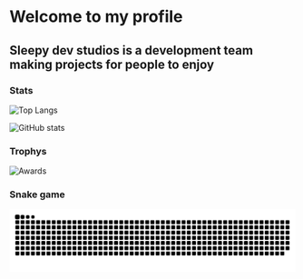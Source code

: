 # Welcome to my profile
Sleepy dev studios is a development team making projects for people to enjoy
---
### Stats
![Top Langs](https://github-readme-stats.vercel.app/api/top-langs/?username=sleepydevstudios&langs_count=10)

![GitHub stats](https://github-readme-stats.vercel.app/api?username=sleepydevstudios&count_private=true&show_icons=true&include_all_commits=true)

### Trophys
![Awards](https://github-profile-trophy.vercel.app/?username=sleepydevstudios&theme=radical&no-frame=false&no-bg=false&margin-w=4)

### Snake game
<img src="https://github.com/Platane/snk/raw/output/github-contribution-grid-snake.svg" alt="e" style="max-width: 100%;">
